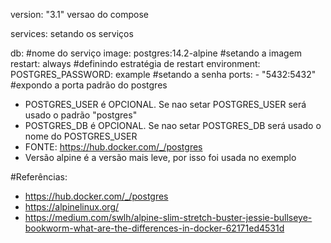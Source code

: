 version: "3.1" versao do compose

services: setando os serviços

  db: #nome do serviço
    image: postgres:14.2-alpine #setando a imagem
    restart: always #definindo estratégia de restart
    environment:
      POSTGRES_PASSWORD: example #setando a senha
    ports:
      - "5432:5432" #expondo a porta padrão do postgres

* POSTGRES_USER é OPCIONAL. Se nao setar POSTGRES_USER será usado o padrão "postgres"
* POSTGRES_DB é OPCIONAL. Se nao setar POSTGRES_DB será usado o nome do POSTGRES_USER
* FONTE: https://hub.docker.com/_/postgres
* Versão alpine é a versão mais leve, por isso foi usada no exemplo

#Referências:
* https://hub.docker.com/_/postgres
* https://alpinelinux.org/
* https://medium.com/swlh/alpine-slim-stretch-buster-jessie-bullseye-bookworm-what-are-the-differences-in-docker-62171ed4531d
